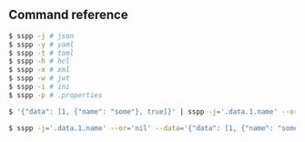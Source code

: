 ## Command reference

```bash
$ sspp -j # json
$ sspp -y # yaml
$ sspp -t # toml
$ sspp -h # hcl
$ sspp -x # xml
$ sspp -w # jwt
$ sspp -i # ini
$ sspp -p # .properties
```

```bash
$ '{"data": [1, {"name": "some"}, true]}' | sspp -j='.data.1.name' --or='nil'
```

```bash
$ sspp -j='.data.1.name' --or='nil' --data='{"data": [1, {"name": "some"}, true]}'
```
